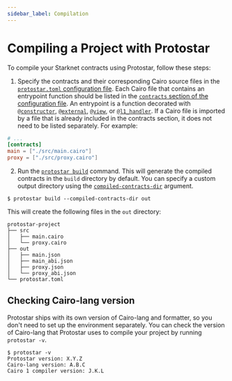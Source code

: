 ```yaml
---
sidebar_label: Compilation
---
```


# Compiling a Project with Protostar

To compile your Starknet contracts using Protostar, follow these steps:

1. Specify the contracts and their corresponding Cairo source files in the [`protostar.toml` configuration file](/docs/tutorials/configuration-file).
Each Cairo file that contains an entrypoint function should be listed in the [`contracts` section of the configuration file](/docs/tutorials/configuration-file#contracts).
An entrypoint is a function decorated with [`@constructor`](https://starknet.io/docs/hello_starknet/constructors.html), [`@external`](https://starknet.io/docs/hello_starknet/intro.html), [`@view`](https://starknet.io/docs/hello_starknet/intro.html), or [`@l1_handler`](https://starknet.io/docs/hello_starknet/l1l2.html?highlight=l1_handler).
If a Cairo file is imported by a file that is already included in the contracts section, it does not need to be listed separately.
For example: 
```toml title="protostar.toml"
# ...
[contracts]
main = ["./src/main.cairo"]
proxy = ["./src/proxy.cairo"]
```
2. Run the [`protostar build`](/docs/cli-reference#build) command.
This will generate the compiled contracts in the `build` directory by default.
You can specify a custom output directory using the [`compiled-contracts-dir`](/docs/cli-reference#--compiled-contracts-dir-pathbuild) argument.

```
$ protostar build --compiled-contracts-dir out
```

This will create the following files in the `out` directory:

```
protostar-project
├── src
│   ├── main.cairo
│   └── proxy.cairo
├── out
│   ├── main.json
│   ├── main_abi.json
│   ├── proxy.json
│   └── proxy_abi.json
└── protostar.toml
```


## Checking Cairo-lang version

Protostar ships with its own version of Cairo-lang and formatter, so you don't need to set up the environment separately. You can check the version of Cairo-lang that Protostar uses to compile your project by running `protostar -v`.

```console
$ protostar -v
Protostar version: X.Y.Z
Cairo-lang version: A.B.C
Cairo 1 compiler version: J.K.L
```
